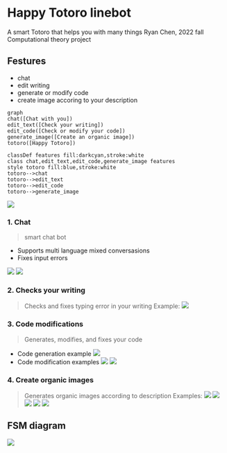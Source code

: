 # Happy Totoro linebot
A smart Totoro that helps you with many things
Ryan Chen, 2022 fall Computational theory project


## Festures
- chat
- edit writing
- generate or modify code
- create image accoring to your description

```mermaid
graph
chat([Chat with you])
edit_text([Check your writing])
edit_code([Check or modify your code])
generate_image([Create an organic image])
totoro([Happy Totoro])

classDef features fill:darkcyan,stroke:white
class chat,edit_text,edit_code,generate_image features
style totoro fill:blue,stroke:white
totoro-->chat
totoro-->edit_text
totoro-->edit_code
totoro-->generate_image
```
![](https://i.imgur.com/ejLYX2c.png)


### 1. Chat
>smart chat bot
- Supports multi language mixed conversasions
- Fixes input errors

![](https://i.imgur.com/E2r5ybx.png)
![](https://i.imgur.com/Fy9sHkq.png)

### 2. Checks your writing
>Checks and fixes typing error in your writing
Example:
![](https://i.imgur.com/FcqVX4H.png)

### 3. Code modifications
>Generates, modifies, and fixes your code
- Code generation example
![](https://i.imgur.com/Sf9EYY6.png)
- Code modification examples
![](https://i.imgur.com/M0aNDZe.png)
![](https://i.imgur.com/EIt3v7b.png)

### 4. Create organic images
>Generates organic images according to description
Examples:
![](https://i.imgur.com/4xnx7np.png)
![](https://i.imgur.com/vXlx6x9.png)
![](https://i.imgur.com/nvY9s3Q.png)
![](https://i.imgur.com/tCBacoP.png)
![](https://i.imgur.com/sGNoNV9.png)

## FSM diagram
![](https://i.postimg.cc/pX4gx1NP/fsm.png)



